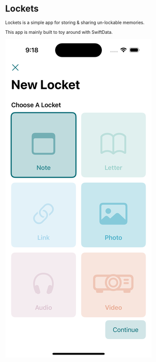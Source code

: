 # Lockets

Lockets is a simple app for storing & sharing un-lockable memories.

This app is mainly built to toy around with SwiftData.


![Screenshot](./pics/screenshot_1.png)
